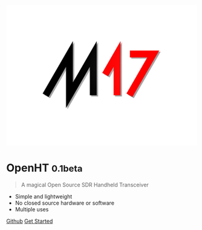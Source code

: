 ![logo](_media/m17glow.png ':size=25%')

# OpenHT <small>0.1beta</small>

> A magical Open Source SDR Handheld Transceiver

- Simple and lightweight
- No closed source hardware or software
- Multiple uses

[Github](https://github.com/M17-Project/OpenHT-hw)
[Get Started](README)